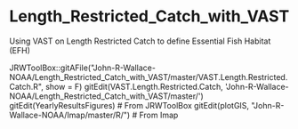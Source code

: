 # Length_Restricted_Catch_with_VAST
Using VAST on Length Restricted Catch to define Essential Fish Habitat (EFH)

JRWToolBox::gitAFile("John-R-Wallace-NOAA/Length_Restricted_Catch_with_VAST/master/VAST.Length.Restricted.Catch.R", show = F)
gitEdit(VAST.Length.Restricted.Catch, 'John-R-Wallace-NOAA/Length_Restricted_Catch_with_VAST/master/')
gitEdit(YearlyResultsFigures)  # From JRWToolBox
gitEdit(plotGIS, "John-R-Wallace-NOAA/Imap/master/R/") # From Imap
